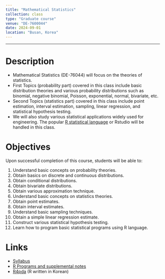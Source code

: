 ```yaml
---
title: "Mathematical Statistics"
collection: class
type: "Graduate course"
venue: "DE-7600044"
date: 2024-09-01
location: "Busan, Korea"
---
```

---

Description
======
+ Mathematical Statistics (DE-76044) will focus on the theories of statistics. 
+ First Topics (probability part) covered in this class include basic distribution theories and
  various probability distributions such as binomial, negative binomial, Poisson, exponential, normal, bivariate, etc.
+ Second Topics (statistics part) covered in this class include point estimation, 
  interval estimation, sampling, linear regression, and statistical hypothesis testing.
+ We will also study various statistical applications widely used for engineering. 
  The popular [R statistical language](https://www.r-project.org/) 
  or Rstudio will be handled in this class.


Objectives 
======
Upon successful completion of this course, students will be able to:
1. Understand basic concepts on probability theories.
1. Obtain basics on discrete and continuous distributions.
1. Obtain conditional distributions.
1. Obtain bivariate distributions.
1. Obtain various approximation technique.
1. Understand basic concepts on statistics theories.
1. Obtain point estimates.
1. Obtain interval estimates.
1. Understand basic sampling techniques.
1. Obtain a simple linear regression estimate.
1. Construct various statistical hypothesis testing.
1. Learn how to program basic statistical programs using R language.

Links
======
+ [Syllabus](/files/syllabus/syl-DE-7600044-2024.pdf)
+ [R Programs and supplemental notes](https://github.com/AppliedStat/class/tree/master/MathStat)
+ [R4pda](https://enook.jbnu.ac.kr/16/ch01/01/r4pda.pdf) (R written in Korean)


